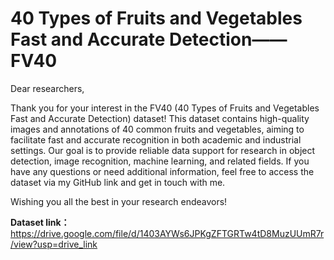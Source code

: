 # 40 Types of Fruits and Vegetables Fast and Accurate Detection——FV40

Dear researchers, 

Thank you for your interest in the FV40 (40 Types of Fruits and Vegetables Fast and Accurate Detection) dataset! This dataset contains high-quality images and annotations of 40 common fruits and vegetables, aiming to facilitate fast and accurate recognition in both academic and industrial settings. Our goal is to provide reliable data support for research in object detection, image recognition, machine learning, and related fields. If you have any questions or need additional information, feel free to access the dataset via my GitHub link and get in touch with me. 

Wishing you all the best in your research endeavors!

**Dataset link：**
https://drive.google.com/file/d/1403AYWs6JPKgZFTGRTw4tD8MuzUUmR7r/view?usp=drive_link
